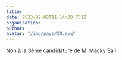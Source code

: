 ```yaml
---
title: 
date: 2023-02-02T11:14:00.751Z
organisation: 
author: 
avatar: "/img/pays/SN.svg"
---
```


Non à la 3ème candidature de M. Macky Sall